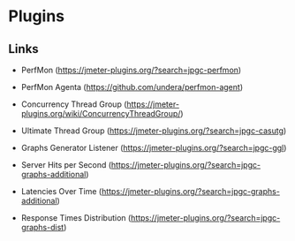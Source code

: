# Plugins

## Links

- PerfMon (https://jmeter-plugins.org/?search=jpgc-perfmon)
- PerfMon Agenta (https://github.com/undera/perfmon-agent)
- Concurrency Thread Group (https://jmeter-plugins.org/wiki/ConcurrencyThreadGroup/)
- Ultimate Thread Group (https://jmeter-plugins.org/?search=jpgc-casutg)

- Graphs Generator Listener (https://jmeter-plugins.org/?search=jpgc-ggl)
- Server Hits per Second (https://jmeter-plugins.org/?search=jpgc-graphs-additional)
- Latencies Over Time (https://jmeter-plugins.org/?search=jpgc-graphs-additional)
- Response Times Distribution (https://jmeter-plugins.org/?search=jpgc-graphs-dist)
